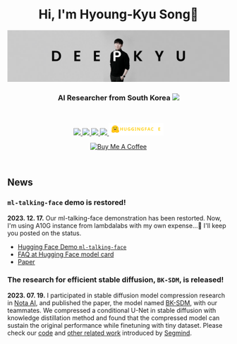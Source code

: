 <h1 align="center">Hi, I'm Hyoung-Kyu Song👋</h1>

<p align="center">
<a href="https://deepkyu.me">
<img src="https://raw.githubusercontent.com/deepkyu/deepkyu.github.io/master/static/img/background_cropped.png">
</a>
</p>

<h3 align="center">AI Researcher from South Korea <img src="https://em-content.zobj.net/thumbs/120/toss-face/342/flag-south-korea_1f1f0-1f1f7.png" width=16></h3>

<br/>

<p align="center">
    <a href="https://github.com/deepkyu">
    <img src="https://img.shields.io/badge/github-%23121011.svg?style=for-the-badge&logo=github&logoColor=white">
    </a>
    <a href="https://www.youtube.com/@deepkyu">
    <img src="https://img.shields.io/badge/YouTube-%23FF0000.svg?style=for-the-badge&logo=YouTube&logoColor=white">
    </a>
    <a href="https://www.linkedin.com/in/deepkyu">
    <img src="https://img.shields.io/badge/linkedin-%230077B5.svg?style=for-the-badge&logo=linkedin&logoColor=white">
    </a>
    <a href="https://twitter.com/deepkyu_song">
    <img src="https://img.shields.io/badge/Twitter-%231DA1F2.svg?style=for-the-badge&logo=Twitter&logoColor=white">
    </a>
    <a href="https://huggingface.co/deepkyu">
    <img src="./static/huggingface_unofficial.svg" height=28>
    </a>
</p>

<p align="center">
<a href="https://www.buymeacoffee.com/deepkyu" target="_blank"><img src="https://www.buymeacoffee.com/assets/img/custom_images/orange_img.png" alt="Buy Me A Coffee"></a>
</p>

<br/>

## News

### `ml-talking-face` demo is restored!

**2023. 12. 17.**
Our ml-talking-face demonstration has been restorted. Now, I'm using A10G instance from lambdalabs with my own expense...🫠 I'll keep you posted on the status.

- [Hugging Face Demo `ml-talking-face`](https://huggingface.co/spaces/CVPR/ml-talking-face)
- [FAQ at Hugging Face model card](https://huggingface.co/deepkyu/ml-talking-face)
- [Paper](https://scholar.google.com/citations?view_op=view_citation&hl=en&citation_for_view=KR4U5YMAAAAJ:9yKSN-GCB0IC)


### The research for efficient stable diffusion, `BK-SDM`, is released!

**2023. 07. 19.**
I participated in stable diffusion model compression research in [Nota AI](https://www.nota.ai/), and published the paper, the model named [BK-SDM](https://arxiv.org/abs/2305.15798), with our teammates.
We compressed a conditional U-Net in stable diffusion with knowledge distillation method and found that the compressed model can sustain the original performance while finetuning with tiny dataset.
Please check our [code](https://github.com/Nota-NetsPresso/BK-SDM) and [other related work](https://huggingface.co/blog/sd_distillation) introduced by [Segmind](https://github.com/segmind/distill-sd).

<br/>
